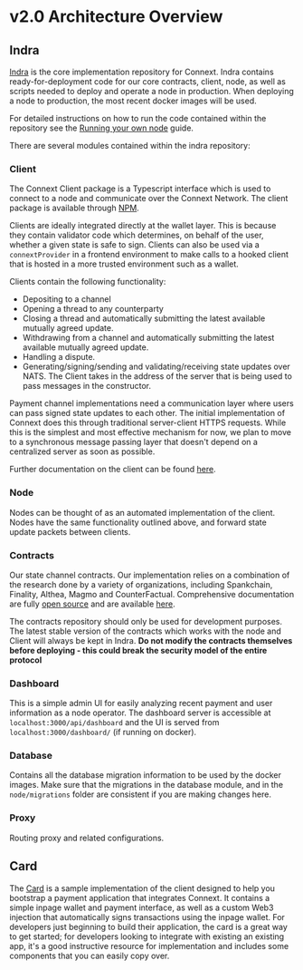 # v2.0 Architecture Overview

## Indra

[Indra](https://github.com/ConnextProject/indra-v2) is the core implementation repository for Connext. Indra contains ready-for-deployment code for our core contracts, client, node, as well as scripts needed to deploy and operate a node in production. When deploying a node to production, the most recent docker images will be used.

For detailed instructions on how to run the code contained within the repository see the [Running your own node](../nodeDocumentation/runNode.md) guide.

There are several modules contained within the indra repository:

### Client

The Connext Client package is a Typescript interface which is used to connect to a node and communicate over the Connext Network. The client package is available through [NPM](https://www.npmjs.com/package/connext).

Clients are ideally integrated directly at the wallet layer. This is because they contain validator code which determines, on behalf of the user, whether a given state is safe to sign. Clients can also be used via a `connextProvider` in a frontend environment to make calls to a hooked client that is hosted in a more trusted environment such as a wallet.

Clients contain the following functionality:

* Depositing to a channel
* Opening a thread to any counterparty
* Closing a thread and automatically submitting the latest available mutually agreed update.
* Withdrawing from a channel and automatically submitting the latest available mutually agreed update.
* Handling a dispute.
* Generating/signing/sending and validating/receiving state updates over NATS. The Client takes in the address of the server that is being used to pass messages in the constructor.

Payment channel implementations need a communication layer where users can pass signed state updates to each other. The initial implementation of Connext does this through traditional server-client HTTPS requests. While this is the simplest and most effective mechanism for now, we plan to move to a synchronous message passing layer that doesn't depend on a centralized server as soon as possible.

Further documentation on the client can be found [here](../userDocumentation/clientAPI.md).

### Node

Nodes can be thought of as an automated implementation of the client. Nodes have the same functionality outlined above, and forward state update packets between clients.


### Contracts

Our state channel contracts. Our implementation relies on a combination of the research done by a variety of organizations, including Spankchain, Finality, Althea, Magmo and CounterFactual. Comprehensive documentation are fully [open source](https://github.com/ConnextProject/indra/modules/contracts) and are available [here](../contributorDocumentation/contracts.md).

The contracts repository should only be used for development purposes. The latest stable version of the contracts which works with the node and Client will always be kept in Indra. **Do not modify the contracts themselves before deploying - this could break the security model of the entire protocol**

### Dashboard

This is a simple admin UI for easily analyzing recent payment and user information as a node operator. The dashboard server is accessible at `localhost:3000/api/dashboard` and the UI is served from `localhost:3000/dashboard/` (if running on docker).

### Database

Contains all the database migration information to be used by the docker images. Make sure that the migrations in the database module, and in the `node/migrations` folder are consistent if you are making changes here.

### Proxy

Routing proxy and related configurations.

## Card

The [Card](https://github.com/ConnextProject/card/) is a sample implementation of the client designed to help you bootstrap a payment application that integrates Connext. It contains a simple inpage wallet and payment interface, as well as a custom Web3 injection that automatically signs transactions using the inpage wallet. For developers just beginning to build their application, the card is a great way to get started; for developers looking to integrate with existing an existing app, it's a good instructive resource for implementation and includes some components that you can easily copy over.